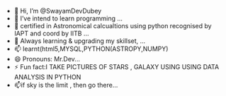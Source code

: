 - 👋 Hi, I’m @SwayamDevDubey
- 👀 I’ve intend to learn programming ...
- 🌱 certified in Astronomical calcualtions using python recognised by IAPT and coord by IITB ...
- 💞️ Always learning & upgrading my skillset, ...
- 📫 learnt(html5,MYSQL,PYTHON(ASTROPY,NUMPY)
- 😄 Pronouns: Mr.Dev...
- ⚡ Fun fact:I TAKE PICTURES OF STARS , GALAXY USING USING DATA ANALYSIS IN PYTHON
-  📫if sky is the limit , then go there...

<!---
SwayamDevDubey/SwayamDevDubey is a ✨ special ✨ repository because its `README.md` (this file) appears on your GitHub profile.
You can click the Preview link to take a look at your changes.
--->
